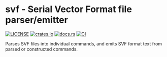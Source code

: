 # svf - Serial Vector Format file parser/emitter

[![LICENSE](https://img.shields.io/badge/license-MIT-blue.svg)](LICENSE)
[![crates.io](https://img.shields.io/crates/v/svf.svg)](https://crates.io/crates/svf)
[![docs.rs](https://docs.rs/svf/badge.svg)](https://docs.rs/svf)
[![CI](https://github.com/adamgreig/svf/workflows/CI/badge.svg)](https://github.com/adamgreig/svf)

Parses SVF files into individual commands, and emits SVF format text from
parsed or constructed commands.
